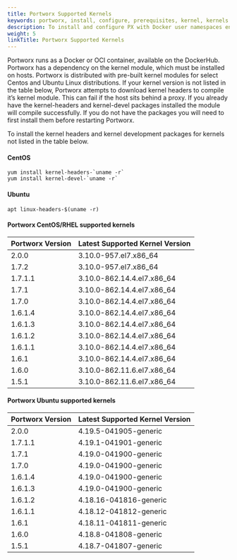 ```yaml
---
title: Portworx Supported Kernels
keywords: portworx, install, configure, prerequisites, kernel, kernels
description: To install and configure PX with Docker user namespaces enabled, use the steps in this section. Find out more!
weight: 5
linkTitle: Portworx Supported Kernels
---
```


Portworx runs as a Docker or OCI container, available on the DockerHub. Portworx has a dependency on the kernel module, which must be installed on hosts.  Portworx is distributed with pre-built kernel modules for select Centos and Ubuntu Linux distributions. If your kernel version is not listed in the table below, Portworx attempts to download kernel headers to compile it’s kernel module. This can fail if the host sits behind a proxy.  If you already have the kernel-headers and kernel-devel packages installed the module will compile successfully.  If you do not have the packages you will need to first install them before restarting Portworx.  

To install the kernel headers and kernel development packages for kernels not listed in the table below.

#### CentOS

```text
yum install kernel-headers-`uname -r`  
yum install kernel-devel-`uname -r`

```

#### Ubuntu

```text
apt linux-headers-$(uname -r)  

```

#### Portworx CentOS/RHEL supported kernels

Portworx Version|Latest Supported Kernel Version
-------------|-----------------------
2.0.0|3.10.0-957.el7.x86_64
1.7.2|3.10.0-957.el7.x86_64
1.7.1.1|3.10.0-862.14.4.el7.x86_64
1.7.1|3.10.0-862.14.4.el7.x86_64
1.7.0|3.10.0-862.14.4.el7.x86_64
1.6.1.4|3.10.0-862.14.4.el7.x86_64
1.6.1.3|3.10.0-862.14.4.el7.x86_64
1.6.1.2|3.10.0-862.14.4.el7.x86_64
1.6.1.1|3.10.0-862.14.4.el7.x86_64
1.6.1|3.10.0-862.14.4.el7.x86_64
1.6.0|3.10.0-862.11.6.el7.x86_64
1.5.1|3.10.0-862.11.6.el7.x86_64|

#### Portworx Ubuntu supported kernels

Portworx Version|Latest Supported Kernel Version
-------------|-----------------------
2.0.0|4.19.5-041905-generic
1.7.1.1|4.19.1-041901-generic
1.7.1|4.19.0-041900-generic
1.7.0|4.19.0-041900-generic
1.6.1.4|4.19.0-041900-generic
1.6.1.3|4.19.0-041900-generic
1.6.1.2|4.18.16-041816-generic
1.6.1.1|4.18.12-041812-generic
1.6.1|4.18.11-041811-generic
1.6.0|4.18.8-041808-generic
1.5.1|4.18.7-041807-generic
